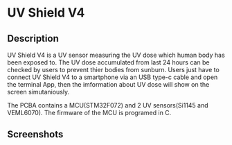 # UV Shield V4

## Description
UV Shield V4 is a UV sensor measuring the UV dose which human body has been exposed to.
The UV dose accumulated from last 24 hours can be checked by users to prevent thier bodies from sunburn.
Users just have to connect UV Shield V4 to a smartphone via an USB type-c cable and open the terminal App, then the imformation about UV dose will show on the screen simutaniously.
  
  
The PCBA contains a MCU(STM32F072) and 2 UV sensors(Si1145 and VEML6070). The firmware of the MCU is programed in C.


## Screenshots


![]()







